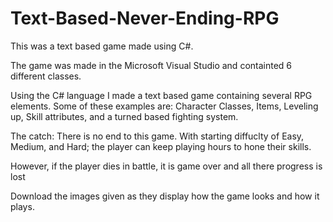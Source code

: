 # Text-Based-Never-Ending-RPG
This was a text based game made using C#.

The game was made in the Microsoft Visual Studio and containted 6 different classes. 

Using the C# language I made a text based game containing several RPG elements. Some of these examples are: Character Classes, Items, Leveling up,
Skill attributes, and a turned based fighting system.

The catch: There is no end to this game. With starting diffuclty of Easy, Medium, and Hard; the player can keep playing hours to hone their skills. 

However, if the player dies in battle, it is game over and all there progress is lost

Download the images given as they display how the game looks and how it plays.
